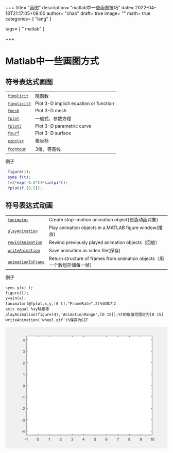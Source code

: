 +++
title= "画图"
description= "matlab中一些画图技巧"
date= 2022-04-18T21:17:05+08:00
author= "chao"
draft= true
image= "" 
math= true
categories= [
    "lang"
]

tags=  [
    " matlab"
]

+++

# Matlab中一些画图方式

## 符号表达式画图

|                                                              |                                        |
| ------------------------------------------------------------ | -------------------------------------- |
| [`fimplicit`](https://ww2.mathworks.cn/help/symbolic/fimplicit.html) | 隐函数                                 |
| [`fimplicit3`](https://ww2.mathworks.cn/help/symbolic/fimplicit3.html) | Plot 3-D implicit equation or function |
| [`fmesh`](https://ww2.mathworks.cn/help/symbolic/fmesh.html) | Plot 3-D mesh                          |
| [`fplot`](https://ww2.mathworks.cn/help/symbolic/fplot.html) | 一般式、参数方程                       |
| [`fplot3`](https://ww2.mathworks.cn/help/symbolic/fplot3.html) | Plot 3-D parametric curve              |
| [`fsurf`](https://ww2.mathworks.cn/help/symbolic/fsurf.html) | Plot 3-D surface                       |
| [`ezpolar`](https://ww2.mathworks.cn/help/symbolic/ezpolar.html) | 极坐标                                 |
| [`fcontour`](https://ww2.mathworks.cn/help/symbolic/fcontour.html) | 3维，等高线                            |

例子

~~~matlab
 figure(1);
 syms f(t);
 f=5*exp(-0.8*t)*sin(pi*t);
 fplot(f,[0,5]);
~~~

## 符号表达式动画

|                                                              |                                                              |
| ------------------------------------------------------------ | ------------------------------------------------------------ |
| [`fanimator`](https://ww2.mathworks.cn/help/symbolic/fanimator.html) | Create stop-motion animation object(创造动画对象)            |
| [`playAnimation`](https://ww2.mathworks.cn/help/symbolic/playanimation.html) | Play animation objects in a MATLAB figure window(播放)       |
| [`rewindAnimation`](https://ww2.mathworks.cn/help/symbolic/rewindanimation.html) | Rewind previously played animation objects（回放）           |
| [`writeAnimation`](https://ww2.mathworks.cn/help/symbolic/writeanimation.html) | Save animation as video file(保存)                           |
| [`animationToFrame`](https://ww2.mathworks.cn/help/symbolic/animationtoframe.html) | Return structure of frames from animation objects（用一个数组存储每一帧） |

例子

~~~
syms y(x) t;
figure(1);
y=sin(x);
fanimator(@fplot,x,y,[0 t],"FrameRate",2)%帧率为2
axis equal %xy轴相等
playAnimation(figure(4),'AnimationRange',[0 15]);%t的取值范围定为[0 15]
writeAnimation('wheel.gif')%保存为GIF
~~~

![wheel](index.assets/wheel.gif)